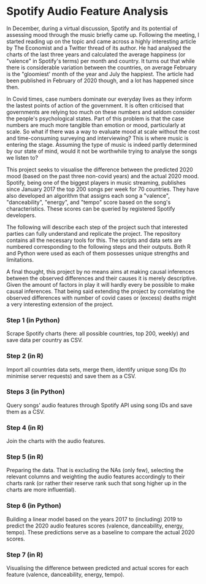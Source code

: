 # Spotify Audio Feature Analysis

In December, during a virtual discussion, Spotify and its potential of assessing mood through the music briefly came up. Following the meeting, I started reading up on the topic and came across a highly interesting article by The Economist and a Twitter thread of its author. He had analysed the charts of the last three years and calculated the average happiness (or "valence" in Spotify's terms) per month and country. It turns out that while there is considerable variation between the countries, on average February is the "gloomiest' month of the year and July the happiest. The article had been published in February of 2020 though, and a lot has happened since then.

In Covid times, case numbers dominate our everyday lives as they inform the lastest points of action of the government. It is often criticised that governments are relying too much on these numbers and seldom consider the people's psychological states. Part of this problem is that the case numbers are much more tangible than emotion or mood, particularly at scale. So what if there was a way to evaluate mood at scale without the cost and time-consuming surveying and interviewing? This is where music is entering the stage. Assuming the type of music is indeed partly determined by our state of mind, would it not be worthwhile trying to analyse the songs we listen to?

This project seeks to visualise the difference between the predicted 2020 mood (based on the past three non-covid years) and the actual 2020 mood. Spotify, being one of the biggest players in music streaming, publishes since January 2017 the top 200 songs per week for 70 countries. They have also developed an algorithm that assigns each song a "valence", "danceability", "energy", and "tempo" score based on the song's characteristics. These scores can be queried by registered Spotify developers.

The following will describe each step of the project such that interested parties can fully understand and replicate the project. The repository contains all the necessary tools for this. The scripts and data sets are numbered corresponding to the following steps and their outputs. Both R and Python were used as each of them possesses unique strengths and limitations. 

A final thought, this project by no means aims at making causal inferences between the observed differences and their causes it is merely descriptive. Given the amount of factors in play it will hardly every be possible to make causal inferences. That being said extending the project by correlating the observed differences with number of covid cases or (excess) deaths might a very interesting extension of the project.


### Step 1 (in Python)
Scrape Spotify charts (here: all possible countries, top 200, weekly) and save data per country as CSV.

### Step 2 (in R)
Import all countries data sets, merge them, identify unique song IDs (to minimise server requests) and save them as a CSV.

### Steps 3 (in Python)
Query songs' audio features through Spotify API using song IDs and save them as a CSV.

### Step 4 (in R)
Join the charts with the audio features.

### Step 5 (in R)
Preparing the data. That is excluding the NAs (only few), selecting the relevant columns and weighting the audio features accordingly to their charts rank (or rather their reserve rank such that song higher up in the charts are more influential).

### Step 6 (in Python)
Building a linear model based on the years 2017 to (including) 2019 to predict the 2020 audio features scores (valence, danceability, energy, tempo). These predictions serve as a baseline to compare the actual 2020 scores. 

### Step 7 (in R)
Visualising the difference between predicted and actual scores for each feature (valence, danceability, energy, tempo).